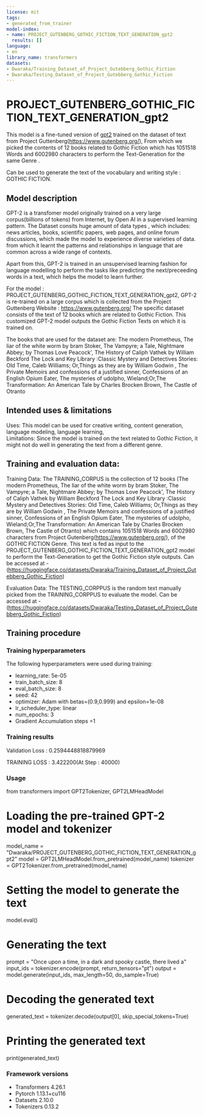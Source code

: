```yaml
---
license: mit
tags:
- generated_from_trainer
model-index:
- name: PROJECT_GUTENBERG_GOTHIC_FICTION_TEXT_GENERATION_gpt2
  results: []
language:
- en
library_name: transformers
datasets:
- Dwaraka/Training_Dataset_of_Project_Gutebberg_Gothic_Fiction
- Dwaraka/Testing_Dataset_of_Project_Gutebberg_Gothic_Fiction
---
```


<!-- This model card has been generated automatically according to the information the Trainer had access to. You
should probably proofread and complete it, then remove this comment. -->

# PROJECT_GUTENBERG_GOTHIC_FICTION_TEXT_GENERATION_gpt2

This model is a fine-tuned version of [gpt2](https://huggingface.co/gpt2) trained on the dataset of text from Project Guttenberg(https://www.gutenberg.org/), 
From which we picked the contents of 12 books related to Gothic Fiction which has 1051518 Words and 6002980 characters to perform the Text-Generation 
for the same Genre .

Can be used to generate the text of the vocabulary and writing style : GOTHIC FICTION.
## Model description

GPT-2 is a transfomer model originally trained on a very large corpus(billions of tokens) from Internet, by Open AI in a supervised learning pattern.
The Dataset consits huge amount of data types , which includes: news articles, books, scientific papers, web pages, and online forum discussions, which made the model to
experience diverse varieties of data. from which it learnt the patterns and relationships in language that are common across a wide range of contexts.

Apart from this, GPT-2 is trained in an unsupervised learning fashion for language modelling to perform the tasks like predicting the next/preceeding words in a text, which helps the model to learn further.

For the model : PROJECT_GUTENBERG_GOTHIC_FICTION_TEXT_GENERATION_gpt2, GPT-2 is re-trained on a large corpus which is collected from the Project Guttenberg Website : https://www.gutenberg.org/
The specific dataset consists of the text of 12 books which are related to Gothic Fiction. This customized GPT-2 model outputs the Gothic Fiction Texts on which it is trained on.

The books that are used for the dataset are:
The modern Prometheus, The liar of the white worm by bram Stoker, The Vampyre; a Tale, Nightmare Abbey; by Thomas Love Peacock', The History of Caliph Vathek by William Beckford
The Lock and Key Library :Classic Mystery and Detectives Stories: Old Time, Caleb Williams; Or,Things as they are by William Godwin
, The Private Memoirs and confessions of a justified sinner, Confessions of an English Opium Eater, The mysteries of udolpho, Wieland;Or,The Transformation: An American Tale by Charles Brocken Brown, The Castle of Otranto

## Intended uses & limitations
Uses:
  This model can be used for creative writing, content generation, language modeling, language learning,  
Limitations:
Since the model is trained on the text related to Gothic Fiction, it might not do well in generating the text from a different genre.

## Training and evaluation data:
Training Data:
The TRAINING_CORPUS is the collection of 12 books (The modern Prometheus, The liar of the white worm by bram Stoker, The Vampyre; a Tale, Nightmare Abbey; by Thomas Love Peacock', The History of Caliph Vathek by William Beckford The Lock and Key Library :Classic Mystery and Detectives Stories: Old Time, Caleb Williams; Or,Things as they are by William Godwin , The Private Memoirs and confessions of a justified sinner, Confessions of an English Opium Eater, The mysteries of udolpho, Wieland;Or,The Transformation: An American Tale by Charles Brocken Brown, The Castle of Otranto) which contains 1051518 Words and 6002980 characters from Project Gutenberg(https://www.gutenberg.org/), of the GOTHIC FICTION Genre. This text is fed as input to the PROJECT_GUTENBERG_GOTHIC_FICTION_TEXT_GENERATION_gpt2 model to perform the Text-Generation to get the Gothic Fiction style outputs. 
Can be accessed at - (https://huggingface.co/datasets/Dwaraka/Training_Dataset_of_Project_Gutebberg_Gothic_Fiction)


Evaluation Data:
The TESTING_CORPPUS is the random text manually picked from the TRAINING_CORPPUS to evaluate the model.
Can be accessed at - (https://huggingface.co/datasets/Dwaraka/Testing_Dataset_of_Project_Gutebberg_Gothic_Fiction)

## Training procedure

### Training hyperparameters

The following hyperparameters were used during training:
- learning_rate: 5e-05
- train_batch_size: 8
- eval_batch_size: 8
- seed: 42
- optimizer: Adam with betas=(0.9,0.999) and epsilon=1e-08
- lr_scheduler_type: linear
- num_epochs: 3
- Gradient Accumulation steps =1
### Training results
Validation Loss : 0.2594448818879969




TRAINING LOSS : 3.422200(At Step : 40000)
### Usage

from transformers import GPT2Tokenizer, GPT2LMHeadModel

# Loading the pre-trained GPT-2 model and tokenizer
model_name = "Dwaraka/PROJECT_GUTENBERG_GOTHIC_FICTION_TEXT_GENERATION_gpt2"
model = GPT2LMHeadModel.from_pretrained(model_name)
tokenizer = GPT2Tokenizer.from_pretrained(model_name)

# Setting the model to generate the text
model.eval()

# Generating the text
prompt = "Once upon a time, in a dark and spooky castle, there lived a"
input_ids = tokenizer.encode(prompt, return_tensors="pt")
output = model.generate(input_ids, max_length=50, do_sample=True)

# Decoding the generated text
generated_text = tokenizer.decode(output[0], skip_special_tokens=True)

# Printing the generated text
print(generated_text)




### Framework versions

- Transformers 4.26.1
- Pytorch 1.13.1+cu116
- Datasets 2.10.0
- Tokenizers 0.13.2